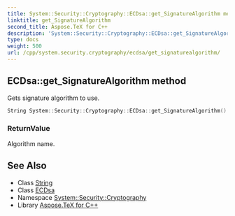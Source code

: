 ```yaml
---
title: System::Security::Cryptography::ECDsa::get_SignatureAlgorithm method
linktitle: get_SignatureAlgorithm
second_title: Aspose.TeX for C++
description: 'System::Security::Cryptography::ECDsa::get_SignatureAlgorithm method. Gets signature algorithm to use in C++.'
type: docs
weight: 500
url: /cpp/system.security.cryptography/ecdsa/get_signaturealgorithm/
---
```

## ECDsa::get_SignatureAlgorithm method


Gets signature algorithm to use.

```cpp
String System::Security::Cryptography::ECDsa::get_SignatureAlgorithm() override
```


### ReturnValue

Algorithm name.

## See Also

* Class [String](../../../system/string/)
* Class [ECDsa](../)
* Namespace [System::Security::Cryptography](../../)
* Library [Aspose.TeX for C++](../../../)
